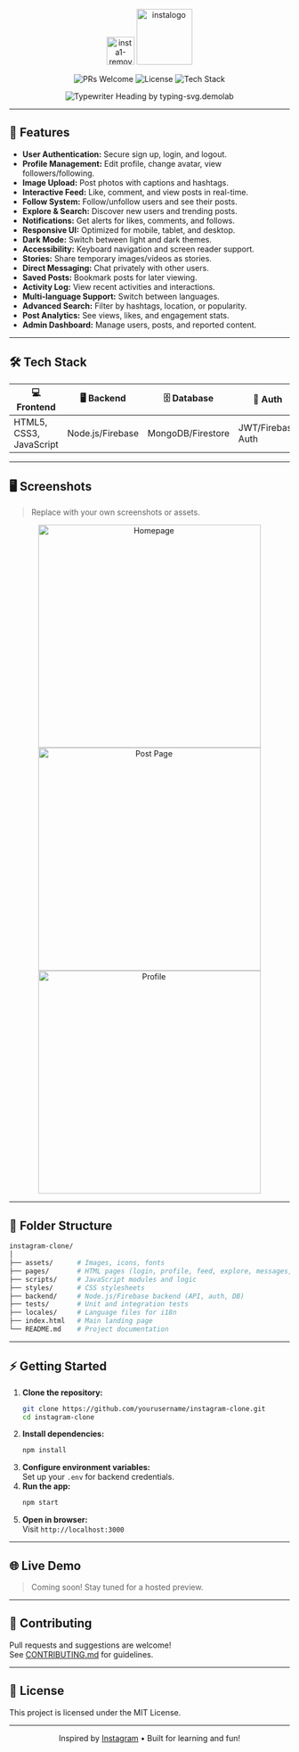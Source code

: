 <p align="center">
  <img width="50" height="50" alt="insta1-removebg-preview" src="https://github.com/user-attachments/assets/61d628c4-1c24-4849-ac95-66265b1d98fd" alt="Instagram Logo" width="20" height="20"/>

  
<img width="100" height="100" alt="instalogo" src="https://github.com/user-attachments/assets/37529373-9013-485f-a9ea-c2f914d32029" />

<p align="center">
  <img src="https://img.shields.io/badge/PRs-welcome-brightgreen.svg" alt="PRs Welcome"/>
  <img src="https://img.shields.io/github/license/yourusername/instagram-clone" alt="License"/>
  <img src="https://img.shields.io/badge/Made%20with-%F0%9F%92%BB%20HTML%20%7C%20CSS%20%7C%20JS-blue" alt="Tech Stack"/>
</p>

<p align="center">

  <img src="https://readme-typing-svg.demolab.com?font=Fira+Code&size=32&pause=1000&color=E1306C&center=true&vCenter=true&width=900&lines=Share+your+moments.;Connect+with+friends.;Discover+new+stories.;Experience+Instagram,+reimagined." alt="Typewriter Heading by typing-svg.demolab" />
  <br/>
  
</p>

---

## 🚀 Features

- **User Authentication:** Secure sign up, login, and logout.
- **Profile Management:** Edit profile, change avatar, view followers/following.
- **Image Upload:** Post photos with captions and hashtags.
- **Interactive Feed:** Like, comment, and view posts in real-time.
- **Follow System:** Follow/unfollow users and see their posts.
- **Explore & Search:** Discover new users and trending posts.
- **Notifications:** Get alerts for likes, comments, and follows.
- **Responsive UI:** Optimized for mobile, tablet, and desktop.
- **Dark Mode:** Switch between light and dark themes.
- **Accessibility:** Keyboard navigation and screen reader support.
- **Stories:** Share temporary images/videos as stories.
- **Direct Messaging:** Chat privately with other users.
- **Saved Posts:** Bookmark posts for later viewing.
- **Activity Log:** View recent activities and interactions.
- **Multi-language Support:** Switch between languages.
- **Advanced Search:** Filter by hashtags, location, or popularity.
- **Post Analytics:** See views, likes, and engagement stats.
- **Admin Dashboard:** Manage users, posts, and reported content.

---

## 🛠️ Tech Stack

| 💻 Frontend              | 🖥️ Backend         | 🗄️ Database         | 🔑 Auth                | ☁️ Hosting                |
|-------------------------|--------------------|---------------------|------------------------|---------------------------|
| HTML5, CSS3, JavaScript | Node.js/Firebase   | MongoDB/Firestore   | JWT/Firebase Auth      | Vercel/Firebase Hosting   |

---

## 🖥️ Screenshots

> Replace with your own screenshots or assets.

<p align="center">
  <img src="assets/homepage.png" alt="Homepage" width="400"/>
  <img src="assets/post-page.png" alt="Post Page" width="400"/>
  <img src="assets/profile.png" alt="Profile" width="400"/>
</p>

---

## 📂 Folder Structure

```bash
instagram-clone/
│
├── assets/      # Images, icons, fonts
├── pages/       # HTML pages (login, profile, feed, explore, messages, admin)
├── scripts/     # JavaScript modules and logic
├── styles/      # CSS stylesheets
├── backend/     # Node.js/Firebase backend (API, auth, DB)
├── tests/       # Unit and integration tests
├── locales/     # Language files for i18n
├── index.html   # Main landing page
└── README.md    # Project documentation
```

---

## ⚡ Getting Started

1. **Clone the repository:**
   ```sh
   git clone https://github.com/yourusername/instagram-clone.git
   cd instagram-clone
   ```
2. **Install dependencies:**
   ```sh
   npm install
   ```
3. **Configure environment variables:**  
   Set up your `.env` for backend credentials.
4. **Run the app:**
   ```sh
   npm start
   ```
5. **Open in browser:**  
   Visit `http://localhost:3000`

---

## 🌐 Live Demo

> Coming soon! Stay tuned for a hosted preview.

---

## 🤝 Contributing

Pull requests and suggestions are welcome!  
See [CONTRIBUTING.md](CONTRIBUTING.md) for guidelines.

---

## 📄 License

This project is licensed under the MIT License.

---

<p align="center">
  Inspired by <a href="https://www.instagram.com/" target="_blank">Instagram</a> • Built for learning and fun!
</p>

